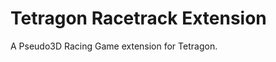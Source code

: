 Tetragon Racetrack Extension
============================

A Pseudo3D Racing Game extension for Tetragon.